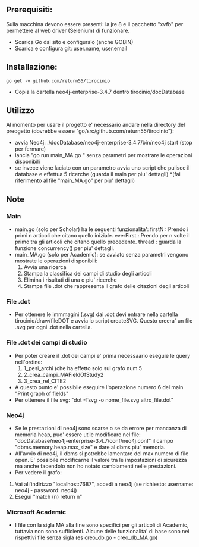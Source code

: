 ## Prerequisiti:
Sulla macchina devono essere presenti: la jre 8 e il pacchetto "xvfb" per permettere al web driver (Selenium) di funzionare.

* Scarica Go dal sito e configuralo (anche GOBIN)
* Scarica e configura git:      user.name, user.email
## Installazione:
```
go get -v github.com/return55/tirocinio
```
* Copia la cartella neo4j-enterprise-3.4.7 dentro tirocinio/docDatabase

## Utilizzo
Al momento per usare il progetto e' necessario andare nella directory del preogetto (dovrebbe essere "go/src/github.com/return55/tirocinio"):
* avvia Neo4j: ./docDatabase/neo4j-enterprise-3.4.7/bin/neo4j start  (stop per fermare)
* lancia "go run main_MA.go " senza parametri per mostrare le operazioni disponibili
* se invece viene laciato con un parametro avvia uno script che pulisce il database e effettua 5 ricerche (guarda il main per piu' dettagli)
*(fai riferimento al file "main_MA.go" per piu' dettagli)

## Note
### Main
* main.go (solo per Scholar) ha le seguenti funzionalita':
    firstN <n> : Prendo i primi n articoli che citano quello iniziale.
    everFirst <n> : Prendo per n volte il primo tra gli articoli che citano quello precedente.
    thread <numThreads> <docPerLink> <lenLinkList> : guarda la funzione concurrency() per piu' dettagli.
* main_MA.go (solo per Academic): se avviato senza parametri vengono mostrate le operazioni disponibili:
    1. Avvia una ricerca
    2. Stampa la classifica dei campi di studio degli articoli
    3. Elimina i risultati di una o piu' ricerche
    4. Stampa file .dot che rappresenta il grafo delle citazioni degli articoli
### File .dot
* Per ottenere le immmagini (.svg) dai .dot devi entrare nella cartella tirocinio/draw/fileDOT e avvia lo script createSVG. Questo creera' un file .svg per ogni .dot nella cartella.
### File .dot dei campi di studio
* Per poter creare il .dot dei campi e' prima necessaario eseguie le query nell'ordine:
   1. 1_pesi_archi (che ha effetto solo sul grafo num 5 
   2. 2_crea_campi_MAFieldOfStudy2
   3. 3_crea_rel_CITE2
* A questo punto e' possibile eseguire l'operazione numero 6 del main "Print graph of fields"
* Per ottenere il file svg: "dot -Tsvg -o nome_file.svg altro_file.dot"
### Neo4j
* Se le prestazioni di neo4j sono scarse o se da errore per mancanza di memoria heap, puo' essere utile modificare nel file:  
"docDatabase/neo4j-enterprise-3.4.7/conf/neo4j.conf" il campo "dbms.memory.heap.max_size" e dare al dbms piu' memoria.
* All'avvio di neo4j, il dbms si potrebbe lamentare del max numero di file open. E' possibile modificarne il valore tra le
impostazioni di sicurezza ma anche facendolo non ho notato cambiamenti nelle prestazioni.
* Per vedere il grafo:
1. Vai all'indirizzo "localhost:7687", accedi a neo4j (se richiesto: username: neo4j - password: neo4j)
2. Esegui "match (n) return n"
### Microsoft Academic
* I file con la sigla MA alla fine sono specifici per gli articoli di Academic, tuttavia non sono sufficienti.
Alcune delle funzionalita' di base sono nei rispettivi file senza sigla (es creo_db.go - creo_db_MA.go)


